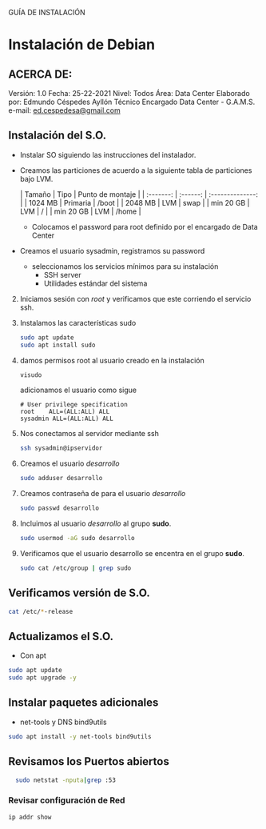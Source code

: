 GUÍA DE INSTALACIÓN 

# Instalación de Debian

## ACERCA DE:

Versión: 1.0
Fecha: 25-22-2021
Nivel: Todos
Área: Data Center
Elaborado por: Edmundo Céspedes Ayllón
Técnico Encargado Data Center - G.A.M.S.
e-mail: [ed.cespedesa@gmail.com](ed.cespedesa@gmail.com)

## Instalación del S.O.


- Instalar SO siguiendo las instrucciones del instalador.

* Creamos las particiones de acuerdo a la siguiente tabla de particiones bajo LVM.

  |  Tamaño   |   Tipo   | Punto de montaje |
| :-------: | :------: | :--------------: |
  |  1024 MB  | Primaria |      /boot       |
  |  2048 MB  |   LVM    |       swap       |
  | min 20 GB |   LVM    |        /         |
  | min 20 GB |   LVM    |      /home       |
  
   * Colocamos  el password para root definido por el encargado de Data Center
  
 * Creamos el usuario sysadmin, registramos su password 
   
   * seleccionamos los servicios mínimos para su instalación
     * SSH server
     * Utilidades estándar del sistema 

2. Iniciamos sesión con *root* y verificamos que este corriendo el servicio ssh.

3. Instalamos las características sudo

   ```bash
   sudo apt update
   sudo apt install sudo
   ```

4. damos permisos root al usuario creado en la instalación

   ```bash
   visudo
   ```

   adicionamos el usuario como sigue

   ```output
   # User privilege specification
   root    ALL=(ALL:ALL) ALL
   sysadmin ALL=(ALL:ALL) ALL
   ```

5. Nos conectamos al servidor mediante ssh

   ```bash
   ssh sysadmin@ipservidor
   ```

6. Creamos el usuario *desarrollo*

   ```bash
   sudo adduser desarrollo
   ```

7. Creamos contraseña de para el usuario *desarrollo*

   ```bash
   sudo passwd desarrollo
   ```

8. Incluimos al usuario *desarrollo* al grupo **sudo**.

   ```bash
   sudo usermod -aG sudo desarrollo
   ```

9. Verificamos que el usuario desarrollo se encentra en el grupo **sudo**.

   ```bash
   sudo cat /etc/group | grep sudo
   ```

## Verificamos versión de S.O.

```bash
cat /etc/*-release
```
## Actualizamos el S.O.

- Con apt

```bash
sudo apt update
sudo apt upgrade -y
```

## Instalar paquetes adicionales 

- net-tools y DNS bind9utils
  
```bash
sudo apt install -y net-tools bind9utils
```

## Revisamos los Puertos abiertos

```bash
  sudo netstat -nputa|grep :53
```

### Revisar configuración de Red

```bash
ip addr show
```
